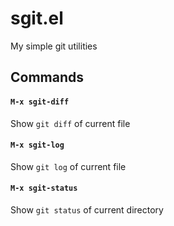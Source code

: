 # sgit.el

My simple git utilities

## Commands

#### `M-x sgit-diff`

Show `git diff` of current file

#### `M-x sgit-log`

Show `git log` of current file

#### `M-x sgit-status`

Show `git status` of current directory
